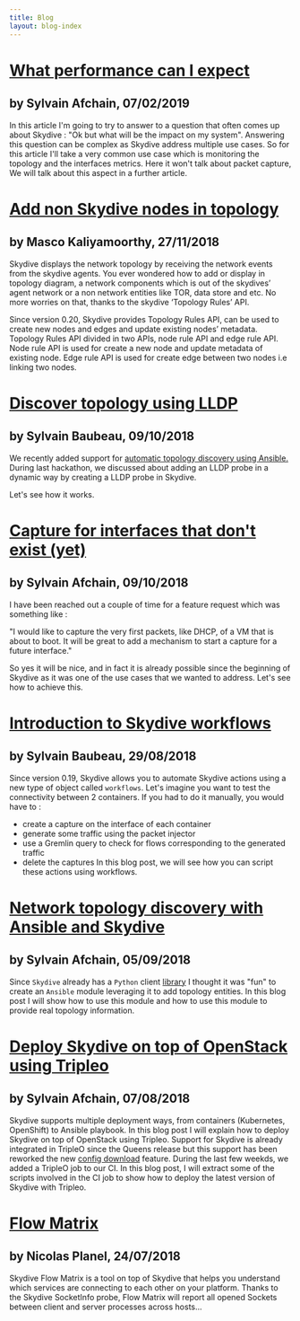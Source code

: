```yaml
---
title: Blog
layout: blog-index
---
```


# [ What performance can I expect](/blog/performance-1.html)
## by Sylvain Afchain, 07/02/2019

In this article I'm going to try to answer to a question that often comes up about Skydive : "Ok but what will be the impact on my system". Answering this question can be complex as Skydive address multiple use cases. So for this article I'll take a very common use case which is
monitoring the topology and the interfaces metrics. Here it won't talk about packet capture, We will talk about this aspect in a further article.

# [Add non Skydive nodes in topology](/blog/topology-rules.html)
## by Masco Kaliyamoorthy, 27/11/2018

Skydive displays the network topology by receiving the network events from the skydive agents. You ever wondered how to add or display in topology diagram, a network components which is out of the skydives’ agent network or a non network entities like TOR, data store and etc. No more worries on that, thanks to the skydive ‘Topology Rules’ API.

Since version 0.20, Skydive provides Topology Rules API, can be used to create new nodes and edges and update existing nodes’ metadata. Topology Rules API divided in two APIs, node rule API and edge rule API. Node rule API is used for create a new node and update metadata of existing node. Edge rule API is used for create edge between two nodes i.e linking two nodes.

# [Discover topology using LLDP](/blog/lldp-probe.html)
## by Sylvain Baubeau, 09/10/2018

We recently added support for [automatic topology discovery using Ansible.](/blog/ansible-library)
During last hackathon, we discussed about adding an LLDP probe in a dynamic way by creating
a LLDP probe in Skydive.

Let's see how it works.

# [Capture for interfaces that don't exist (yet)](/blog/capture-future-intf.html)
## by Sylvain Afchain, 09/10/2018

I have been reached out a couple of time for a feature request which was something like :

"I would like to capture the very first packets, like DHCP, of a VM that is about to boot. It will be great to add a mechanism to start a capture for a future interface."

So yes it will be nice, and in fact it is already possible since the beginning of Skydive as it was one of the use cases that we wanted to address. Let's see how to achieve this.

# [Introduction to Skydive workflows](/blog/introduction-to-workflows.html)
## by Sylvain Baubeau, 29/08/2018

Since version 0.19, Skydive allows you to automate Skydive actions using a new type of object called `workflows`.
Let's imagine you want to test the connectivity between 2 containers. If you had to do it manually, you would have to :
- create a capture on the interface of each container
- generate some traffic using the packet injector
- use a Gremlin query to check for flows corresponding to the generated traffic
- delete the captures
In this blog post, we will see how you can script these actions using workflows.


# [Network topology discovery with Ansible and Skydive](/blog/ansible-library.html)
## by Sylvain Afchain, 05/09/2018

Since `Skydive` already has a `Python` client [library](/documentation/api-python) I thought it was "fun" to create an `Ansible` module leveraging it to add topology entities. In this blog post I will show how to use this module and how to use this module to provide real topology information.


# [Deploy Skydive on top of OpenStack using Tripleo](/blog/tripleo.html)
## by Sylvain Afchain, 07/08/2018

Skydive supports multiple deployment ways, from containers (Kubernetes, OpenShift) to Ansible playbook. In this blog post I will explain how to
deploy Skydive on top of OpenStack using Tripleo. Support for Skydive is already integrated in TripleO since the Queens release but this support has been reworked the new [config download](https://docs.openstack.org/tripleo-docs/latest/install/advanced_deployment/ansible_config_download.html) feature.
During the last few weekds, we added a TripleO job to our CI. In this blog post, I will extract some of the scripts involved in the CI job to show how to deploy the latest version of Skydive with Tripleo.


# [Flow Matrix](/blog/flow-matrix.html)
## by Nicolas Planel, 24/07/2018

Skydive Flow Matrix is a tool on top of Skydive that helps you understand which services are connecting to each other on your platform. Thanks to the Skydive SocketInfo probe, Flow Matrix will report all opened Sockets between client and server processes across hosts...
